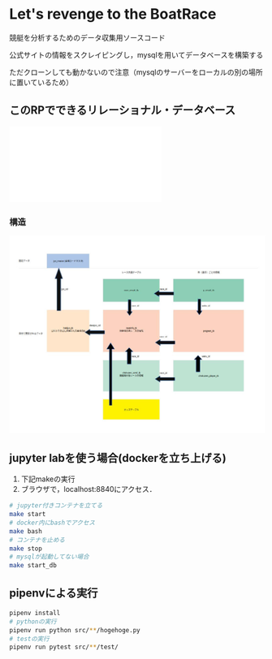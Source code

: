 # Let's revenge to the BoatRace

競艇を分析するためのデータ収集用ソースコード

公式サイトの情報をスクレイピングし，mysqlを用いてデータベースを構築する

ただクローンしても動かないので注意（mysqlのサーバーをローカルの別の場所に置いているため）

## このRPでできるリレーショナル・データベース

![テーブルのカラム定義](./DefColumns.md)

### 構造
![db_img](./db_design.jpg)

## jupyter labを使う場合(dockerを立ち上げる)

1. 下記makeの実行
2. ブラウザで，localhost:8840にアクセス．

```sh
# jupyter付きコンテナを立てる
make start
# docker内にbashでアクセス
make bash
# コンテナを止める
make stop
# mysqlが起動してない場合
make start_db
```

## pipenvによる実行

```sh
pipenv install
# pythonの実行
pipenv run python src/**/hogehoge.py
# testの実行
pipenv run pytest src/**/test/
```
